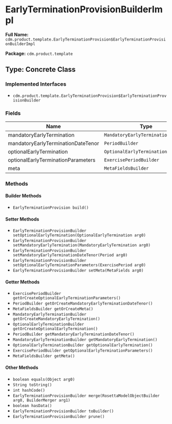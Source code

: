 # EarlyTerminationProvisionBuilderImpl

**Full Name:** `cdm.product.template.EarlyTerminationProvision$EarlyTerminationProvisionBuilderImpl`

**Package:** `cdm.product.template`

## Type: Concrete Class

### Implemented Interfaces

- `cdm.product.template.EarlyTerminationProvision$EarlyTerminationProvisionBuilder`

### Fields

| Name | Type | Description |
|------|------|-------------|
| mandatoryEarlyTermination | `MandatoryEarlyTerminationBuilder` |  |
| mandatoryEarlyTerminationDateTenor | `PeriodBuilder` |  |
| optionalEarlyTermination | `OptionalEarlyTerminationBuilder` |  |
| optionalEarlyTerminationParameters | `ExercisePeriodBuilder` |  |
| meta | `MetaFieldsBuilder` |  |

### Methods

#### Builder Methods

- `EarlyTerminationProvision build()`

#### Setter Methods

- `EarlyTerminationProvisionBuilder setOptionalEarlyTermination(OptionalEarlyTermination arg0)`
- `EarlyTerminationProvisionBuilder setMandatoryEarlyTermination(MandatoryEarlyTermination arg0)`
- `EarlyTerminationProvisionBuilder setMandatoryEarlyTerminationDateTenor(Period arg0)`
- `EarlyTerminationProvisionBuilder setOptionalEarlyTerminationParameters(ExercisePeriod arg0)`
- `EarlyTerminationProvisionBuilder setMeta(MetaFields arg0)`

#### Getter Methods

- `ExercisePeriodBuilder getOrCreateOptionalEarlyTerminationParameters()`
- `PeriodBuilder getOrCreateMandatoryEarlyTerminationDateTenor()`
- `MetaFieldsBuilder getOrCreateMeta()`
- `MandatoryEarlyTerminationBuilder getOrCreateMandatoryEarlyTermination()`
- `OptionalEarlyTerminationBuilder getOrCreateOptionalEarlyTermination()`
- `PeriodBuilder getMandatoryEarlyTerminationDateTenor()`
- `MandatoryEarlyTerminationBuilder getMandatoryEarlyTermination()`
- `OptionalEarlyTerminationBuilder getOptionalEarlyTermination()`
- `ExercisePeriodBuilder getOptionalEarlyTerminationParameters()`
- `MetaFieldsBuilder getMeta()`

#### Other Methods

- `boolean equals(Object arg0)`
- `String toString()`
- `int hashCode()`
- `EarlyTerminationProvisionBuilder merge(RosettaModelObjectBuilder arg0, BuilderMerger arg1)`
- `boolean hasData()`
- `EarlyTerminationProvisionBuilder toBuilder()`
- `EarlyTerminationProvisionBuilder prune()`

